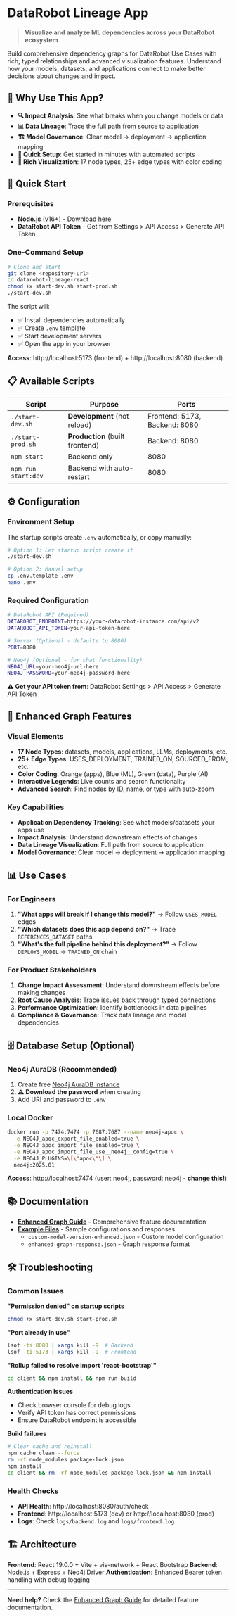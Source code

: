 # DataRobot Lineage App

> **Visualize and analyze ML dependencies across your DataRobot ecosystem**

Build comprehensive dependency graphs for DataRobot Use Cases with rich, typed relationships and advanced visualization features. Understand how your models, datasets, and applications connect to make better decisions about changes and impact.

## 🎯 **Why Use This App?**

- **🔍 Impact Analysis**: See what breaks when you change models or data
- **📊 Data Lineage**: Trace the full path from source to application
- **🏗️ Model Governance**: Clear model → deployment → application mapping
- **🚀 Quick Setup**: Get started in minutes with automated scripts
- **🎨 Rich Visualization**: 17 node types, 25+ edge types with color coding

## 🚀 **Quick Start**

### Prerequisites
- **Node.js** (v16+) - [Download here](https://nodejs.org/)
- **DataRobot API Token** - Get from Settings > API Access > Generate API Token

### One-Command Setup
```bash
# Clone and start
git clone <repository-url>
cd datarobot-lineage-react
chmod +x start-dev.sh start-prod.sh
./start-dev.sh
```

The script will:
- ✅ Install dependencies automatically
- ✅ Create `.env` template
- ✅ Start development servers
- ✅ Open the app in your browser

**Access**: http://localhost:5173 (frontend) + http://localhost:8080 (backend)

## 📋 **Available Scripts**

| Script | Purpose | Ports |
|--------|---------|-------|
| `./start-dev.sh` | **Development** (hot reload) | Frontend: 5173, Backend: 8080 |
| `./start-prod.sh` | **Production** (built frontend) | Backend: 8080 |
| `npm start` | Backend only | 8080 |
| `npm run start:dev` | Backend with auto-restart | 8080 |

## ⚙️ **Configuration**

### Environment Setup
The startup scripts create `.env` automatically, or copy manually:

```bash
# Option 1: Let startup script create it
./start-dev.sh

# Option 2: Manual setup
cp .env.template .env
nano .env
```

### Required Configuration
```bash
# DataRobot API (Required)
DATAROBOT_ENDPOINT=https://your-datarobot-instance.com/api/v2
DATAROBOT_API_TOKEN=your-api-token-here

# Server (Optional - defaults to 8080)
PORT=8080

# Neo4j (Optional - for chat functionality)
NEO4J_URL=your-neo4j-url-here
NEO4J_PASSWORD=your-neo4j-password-here
```

**⚠️ Get your API token from**: DataRobot Settings > API Access > Generate API Token

## 🎨 **Enhanced Graph Features**

### **Visual Elements**
- **17 Node Types**: datasets, models, applications, LLMs, deployments, etc.
- **25+ Edge Types**: USES_DEPLOYMENT, TRAINED_ON, SOURCED_FROM, etc.
- **Color Coding**: Orange (apps), Blue (ML), Green (data), Purple (AI)
- **Interactive Legends**: Live counts and search functionality
- **Advanced Search**: Find nodes by ID, name, or type with auto-zoom

### **Key Capabilities**
- **Application Dependency Tracking**: See what models/datasets your apps use
- **Impact Analysis**: Understand downstream effects of changes
- **Data Lineage Visualization**: Full path from source to application
- **Model Governance**: Clear model → deployment → application mapping

## 📊 **Use Cases**

### For Engineers
1. **"What apps will break if I change this model?"** → Follow `USES_MODEL` edges
2. **"Which datasets does this app depend on?"** → Trace `REFERENCES_DATASET` paths
3. **"What's the full pipeline behind this deployment?"** → Follow `DEPLOYS_MODEL` → `TRAINED_ON` chain

### For Product Stakeholders
1. **Change Impact Assessment**: Understand downstream effects before making changes
2. **Root Cause Analysis**: Trace issues back through typed connections
3. **Performance Optimization**: Identify bottlenecks in data pipelines
4. **Compliance & Governance**: Track data lineage and model dependencies

## 🗄️ **Database Setup (Optional)**

### Neo4j AuraDB (Recommended)
1. Create free [Neo4j AuraDB instance](https://neo4j.com/product/auradb)
2. **⚠️ Download the password** when creating
3. Add URI and password to `.env`

### Local Docker
```bash
docker run -p 7474:7474 -p 7687:7687 --name neo4j-apoc \
  -e NEO4J_apoc_export_file_enabled=true \
  -e NEO4J_apoc_import_file_enabled=true \
  -e NEO4J_apoc_import_file_use__neo4j__config=true \
  -e NEO4J_PLUGINS=\[\"apoc\"\] \
  neo4j:2025.01
```

**Access**: http://localhost:7474 (user: neo4j, password: neo4j - **change this!**)

## 📚 **Documentation**

- **[Enhanced Graph Guide](docs/ENHANCED-LINEAGE-GRAPH.md)** - Comprehensive feature documentation
- **[Example Files](examples/)** - Sample configurations and responses
  - `custom-model-version-enhanced.json` - Custom model configuration
  - `enhanced-graph-response.json` - Graph response format

## 🛠️ **Troubleshooting**

### Common Issues

**"Permission denied" on startup scripts**
```bash
chmod +x start-dev.sh start-prod.sh
```

**"Port already in use"**
```bash
lsof -ti:8080 | xargs kill -9  # Backend
lsof -ti:5173 | xargs kill -9  # Frontend
```

**"Rollup failed to resolve import 'react-bootstrap'"**
```bash
cd client && npm install && npm run build
```

**Authentication issues**
- Check browser console for debug logs
- Verify API token has correct permissions
- Ensure DataRobot endpoint is accessible

**Build failures**
```bash
# Clear cache and reinstall
npm cache clean --force
rm -rf node_modules package-lock.json
npm install
cd client && rm -rf node_modules package-lock.json && npm install
```

### Health Checks
- **API Health**: http://localhost:8080/auth/check
- **Frontend**: http://localhost:5173 (dev) or http://localhost:8080 (prod)
- **Logs**: Check `logs/backend.log` and `logs/frontend.log`

## 🏗️ **Architecture**

**Frontend**: React 19.0.0 + Vite + vis-network + React Bootstrap
**Backend**: Node.js + Express + Neo4j Driver
**Authentication**: Enhanced Bearer token handling with debug logging

---

**Need help?** Check the [Enhanced Graph Guide](docs/ENHANCED-LINEAGE-GRAPH.md) for detailed feature documentation.
